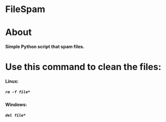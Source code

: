 # FileSpam

# About
#### Simple Python script that spam files.

# Use this command to clean the files:
#### Linux:
##### ```rm -f file*```
#### Windows:
##### ```del file*```